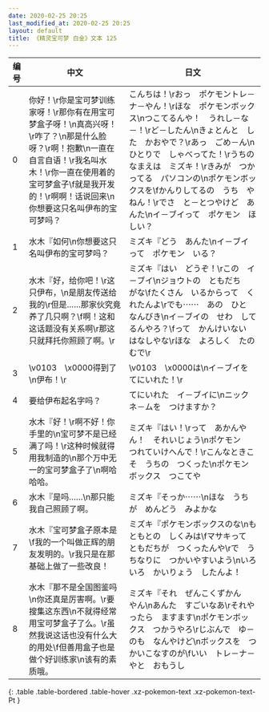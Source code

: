 ```yaml
---
date: 2020-02-25 20:25
last_modified_at: 2020-02-25 20:25
layout: default
title: 《精灵宝可梦 白金》文本 125
---
```

| 编号 | 中文 | 日文 |
| ---- | ---- | ---- |
| 0 | 你好！\r你是宝可梦训练家呀！\r那你有在用宝可梦盒子呀！\n真高兴呀！\r咋了？\n那是什么脸呀？\r啊！抱歉\n一直在自言自语！\r我名叫水木！\r你一直在使用着的宝可梦盒子\f就是我开发的！\r啊啊！话说回来\n你想要这只名叫伊布的宝可梦吗？ | こんちは！\rおっ　ポケモントレ－ナ－やん！\rほな　ポケモンボックス\nつこてるんや！　うれし－な－！\rど－したん\nきょとんと　した　かおやで？\rあっ　ごめ－ん\nひとりで　しゃべってた！\rうちの　なまえは　ミズキ！\rきみが　つかってる　パソコンの\nポケモンボックスを\fかんりしてるの　うち　やねん！\rでさ　と－とつやけど　あんた\nイ－ブイって　ポケモン　ほしい？ |
| 1 | 水木『如何\n你想要这只名叫伊布的宝可梦吗？ | ミズキ『どう　あんた\nイ－ブイって　ポケモン　いる？ |
| 2 | 水木『好，给你吧！\r这只伊布，\n是朋友传送给我的\r但是……那家伙究竟养了几只啊？\f啊！这和这话题没有关系啊\r那这只就拜托你照顾了啊。\r | ミズキ『はい　どうぞ！\rこの　イ－ブイ\nジョウトの　ともだち　がな\fたくさん　いるからって　くれたんよ\rでも⋯⋯　あの　ひと　なんびき\nイ－ブイの　せわ　してるんやろ？\fって　かんけいない　はなしやな\rほな　よろしく　たのむで\r |
| 3 | \v0103　\x0000得到了\n伊布！\r | \v0103　\x0000は\nイ－ブイを　てにいれた！\r |
| 4 | 要给伊布起名字吗？ | てにいれた　イ－ブイに\nニックネ－ムを　つけますか？ |
| 5 | 水木『好！\r啊不好！你手里的\n宝可梦不是已经满了吗！\r这种时候就得用我制造的\n那个万中无一的宝可梦盒子了\n啊哈哈哈。 | ミズキ『はい！\rって　あかんやん！　それいじょう\nポケモン　つれていけへんで！\rこんなときこそ　うちの　つくった\nポケモンボックス　つこてや |
| 6 | 水木『是吗……\n那只能我自己照顾了啊。 | ミズキ『そっか⋯⋯\nほな　うちが　めんどう　みよかな |
| 7 | 水木『宝可梦盒子原本是\f我的一个叫做正辉的朋友发明的。\r我只是在那基础上做了一些改良！ | ミズキ『ポケモンボックスのな\nもともとの　しくみは\fマサキって　ともだちが　つくったんや\rで　うちなりに　つかいやすいよう\nいろいろ　かいりょう　したんよ！ |
| 8 | 水木『那不是全国图鉴吗\n你还真是厉害啊。\r要搜集这东西\n不就得经常用宝可梦盒子了么。\r虽然我说这话也没有什么大的用处\f但善用盒子也是做个好训练家\n该有的素质哦。 | ミズキ『それ　ぜんこくずかん　やん\nあんた　すごいなあ\rそれやったら　ますます\nポケモンボックス　つかうやろ\rじぶんで　ゆ－のも　なんやけど\nボックスを　つかいこなすのが\fいい　トレ－ナ－やと　おもうし |
{: .table .table-bordered .table-hover .xz-pokemon-text .xz-pokemon-text-Pt }